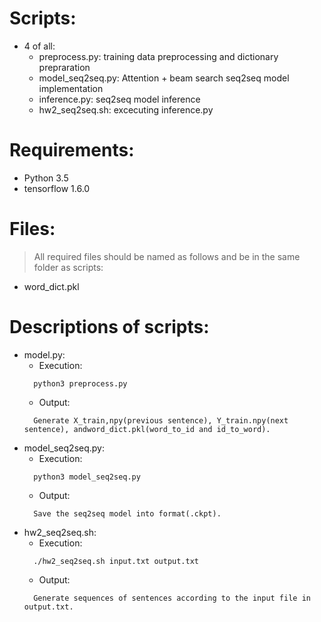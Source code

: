 # Scripts:
- 4 of all:
  - preprocess.py: training data preprocessing and dictionary prepraration
  - model_seq2seq.py: Attention + beam search seq2seq model implementation
  - inference.py: seq2seq model inference
  - hw2_seq2seq.sh: excecuting inference.py

# Requirements:  
- Python 3.5  
- tensorflow 1.6.0 

# Files:
> All required files should be named as follows and be in the same folder as scripts:
- word_dict.pkl

# Descriptions of scripts:
- model.py:
  - Execution:
  ```
    python3 preprocess.py
  ```
  - Output:
  ```
    Generate X_train,npy(previous sentence), Y_train.npy(next sentence), andword_dict.pkl(word_to_id and id_to_word).
  ```
- model_seq2seq.py:  
  - Execution:  
  ```
    python3 model_seq2seq.py
  ```
  - Output:  
  ```
    Save the seq2seq model into format(.ckpt).
  ```
- hw2_seq2seq.sh:  
  - Execution:  
  ```
    ./hw2_seq2seq.sh input.txt output.txt 
  ```
  - Output:  
  ```
    Generate sequences of sentences according to the input file in output.txt.
  ```
